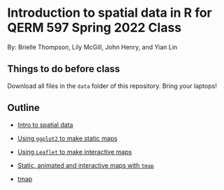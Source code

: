 # Introduction to spatial data in R for QERM 597 Spring 2022 Class

By: Brielle Thompson, Lily McGill, John Henry, and Yian Lin

## Things to do before class 

Download all files in the `data` folder of this repository. Bring your laptops! 

## Outline 
 * [Intro to spatial data](https://htmlpreview.github.io/?https://github.com/briellekwarta19/makingmaps_QERM597/blob/main/intro_tospatialdata.html)
 * [Using `ggplot2` to make static maps](https://rpubs.com/henry529/901687)
 * [Using `Leaflet` to make interactive maps](https://rpubs.com/lmcgill/901270) 
 * [Static, animated and interactive maps with `tmap`](https://rpubs.com/yianlin/901579)
 
 * [tmap](https://github.com/briellekwarta19/makingmaps_QERM597/blob/main/tmap-tutorial.html)
